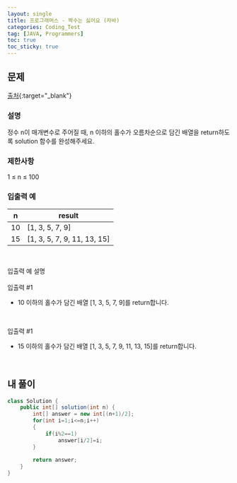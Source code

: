 ```yaml
---
layout: single
title: 프로그래머스 - 짝수는 싫어요 (자바)
categories: Coding_Test
tag: [JAVA, Programmers]
toc: true
toc_sticky: true
---
```


## 문제
[출처](https://school.programmers.co.kr/learn/courses/30/lessons/120813?language=java){:target="_blank"}
### 설명
정수 n이 매개변수로 주어질 때, n 이하의 홀수가 오름차순으로 담긴 배열을 return하도록 solution 함수를 완성해주세요.

### 제한사항
1 ≤ n ≤ 100

### 입출력 예

n|result
---|---
10|[1, 3, 5, 7, 9]
15|[1, 3, 5, 7, 9, 11, 13, 15]

<br/>

입출력 예 설명
<br/><br/>
입출력 #1
 
 * 10 이하의 홀수가 담긴 배열 [1, 3, 5, 7, 9]를 return합니다.
<br/>

입출력 #1
 
 * 15 이하의 홀수가 담긴 배열 [1, 3, 5, 7, 9, 11, 13, 15]를 return합니다.
<br/>

## 내 풀이
```java
class Solution {
    public int[] solution(int n) {
        int[] answer = new int[(n+1)/2];
        for(int i=1;i<=n;i++)
        {
            if(i%2==1)
                answer[i/2]=i;
        }
            
        return answer;
    }
}
```